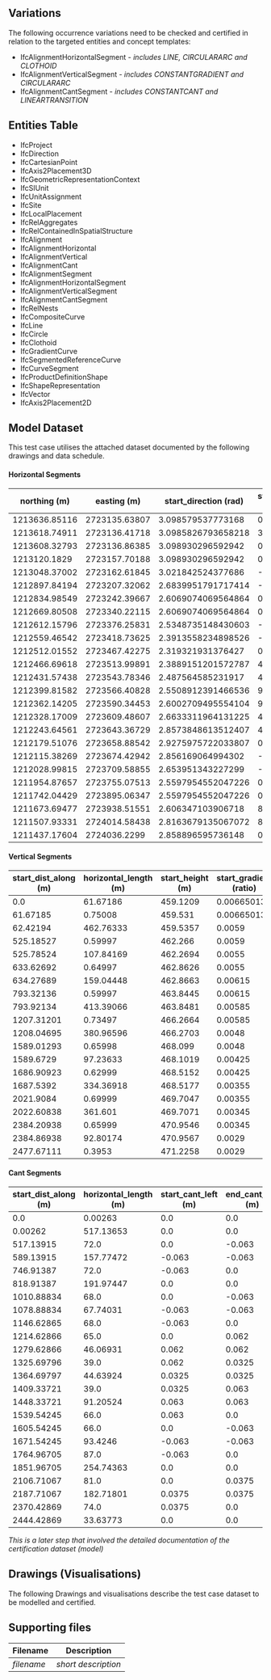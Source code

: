 ## Variations
The following occurrence variations need to be checked and certified in relation to the targeted entities and concept templates:

- IfcAlignmentHorizontalSegment - *includes LINE, CIRCULARARC and CLOTHOID*
- IfcAlignmentVerticalSegment - *includes CONSTANTGRADIENT and CIRCULARARC*
- IfcAlignmentCantSegment - *includes CONSTANTCANT and LINEARTRANSITION*

## Entities Table

- IfcProject
- IfcDirection
- IfcCartesianPoint
- IfcAxis2Placement3D
- IfcGeometricRepresentationContext
- IfcSIUnit
- IfcUnitAssignment
- IfcSite
- IfcLocalPlacement
- IfcRelAggregates
- IfcRelContainedInSpatialStructure
- IfcAlignment
- IfcAlignmentHorizontal
- IfcAlignmentVertical
- IfcAlignmentCant
- IfcAlignmentSegment
- IfcAlignmentHorizontalSegment
- IfcAlignmentVerticalSegment
- IfcAlignmentCantSegment
- IfcRelNests
- IfcCompositeCurve
- IfcLine
- IfcCircle
- IfcClothoid
- IfcGradientCurve
- IfcSegmentedReferenceCurve
- IfcCurveSegment
- IfcProductDefinitionShape
- IfcShapeRepresentation
- IfcVector
- IfcAxis2Placement2D

## Model Dataset
This test case utilises the attached dataset documented by the following drawings and data schedule. 


#### Horizontal Segments
| northing (m) | easting (m) | start_direction (rad) | start_radius_of_curvature (m) | end_radius_of_curvature (m) | segment_length (m) | gravity_center_line_height (m) | predefined_type |
| ------------- | ------------- | ------------- | ------------- | ------------- | ------------- | ------------- | ------------- |
| 1213636.85116 | 2723135.63807 | 3.098579537773168 | 0 | 0 | 18.11881 | None | LINE |
| 1213618.74911 | 2723136.41718 | 3.0985826793658218 | 30000.0 | 30000.0 | 10.43075 | None | CIRCULARARC |
| 1213608.32793 | 2723136.86385 | 3.098930296592942 | 0 | 0 | 488.5896 | None | LINE |
| 1213120.1829 | 2723157.70188 | 3.098930296592942 | 0.0 | -467.0 | 72.0 | None | CLOTHOID |
| 1213048.37002 | 2723162.61845 | 3.021842524377686 | -467.0 | -467.0 | 157.77472 | None | CIRCULARARC |
| 1212897.84194 | 2723207.32062 | 2.6839951791717414 | -467.0 | 0.0 | 72.0 | None | CLOTHOID |
| 1212834.98549 | 2723242.39667 | 2.6069074069564864 | 0 | 0 | 191.97447 | None | LINE |
| 1212669.80508 | 2723340.22115 | 2.6069074069564864 | 0.0 | -472.0 | 68.0 | None | CLOTHOID |
| 1212612.15796 | 2723376.25831 | 2.5348735148430603 | -472.0 | -472.0 | 67.74031 | None | CIRCULARARC |
| 1212559.46542 | 2723418.73625 | 2.3913558234898526 | -472.0 | 0.0 | 68.0 | None | CLOTHOID |
| 1212512.01552 | 2723467.42275 | 2.319321931376427 | 0.0 | 467.0 | 65.0 | None | CLOTHOID |
| 1212466.69618 | 2723513.99891 | 2.3889151201572787 | 467.0 | 467.0 | 46.06931 | None | CIRCULARARC |
| 1212431.57438 | 2723543.78346 | 2.487564585231917 | 467.0 | 904.0 | 39.0 | None | CLOTHOID |
| 1212399.81582 | 2723566.40828 | 2.5508912391466536 | 904.0 | 904.0 | 44.63924 | None | CIRCULARARC |
| 1212362.14205 | 2723590.34453 | 2.6002709495554104 | 904.0 | 470.0 | 39.0 | None | CLOTHOID |
| 1212328.17009 | 2723609.48607 | 2.6633311964131225 | 470.0 | 470.0 | 91.20524 | None | CIRCULARARC |
| 1212243.64561 | 2723643.36729 | 2.8573848613512407 | 470.0 | 0.0 | 66.0 | None | CLOTHOID |
| 1212179.51076 | 2723658.88542 | 2.9275975722033807 | 0.0 | -462.0 | 66.0 | None | CLOTHOID |
| 1212115.38269 | 2723674.42942 | 2.856169064994302 | -462.0 | -462.0 | 93.4246 | None | CIRCULARARC |
| 1212028.99815 | 2723709.58855 | 2.653951343227299 | -462.0 | 0.0 | 87.0 | None | CLOTHOID |
| 1211954.87657 | 2723755.07513 | 2.5597954552047226 | 0 | 0 | 254.74363 | None | LINE |
| 1211742.04429 | 2723895.06347 | 2.5597954552047226 | 0.0 | 870.0 | 81.0 | None | CLOTHOID |
| 1211673.69477 | 2723938.51551 | 2.606347103906718 | 870.0 | 870.0 | 182.71801 | None | CIRCULARARC |
| 1211507.93331 | 2724014.58438 | 2.8163679135067072 | 870.0 | 0.0 | 74.0 | None | CLOTHOID |
| 1211437.17604 | 2724036.2299 | 2.858896595736148 | 0 | 0 | 33.63773 | None | LINE |
#### Vertical Segments
| start_dist_along (m) | horizontal_length (m) | start_height (m) | start_gradient (ratio)  | end_gradient (ratio) | radius_of_curvature (m) | predefined_type |
| ------------- | ------------- | ------------- | ------------- | ------------- | ------------- | ------------- |
| 0.0 | 61.67186 | 459.1209 | 0.00665013 | 0.00665013 | 0.0 | CONSTANTGRADIENT |
| 61.67185 | 0.75008 | 459.531 | 0.00665013 | 0.0059 | 1000.0 | CIRCULARARC |
| 62.42194 | 462.76333 | 459.5357 | 0.0059 | 0.0059 | 0.0 | CONSTANTGRADIENT |
| 525.18527 | 0.59997 | 462.266 | 0.0059 | 0.0055 | 1500.0 | CIRCULARARC |
| 525.78524 | 107.84169 | 462.2694 | 0.0055 | 0.0055 | 0.0 | CONSTANTGRADIENT |
| 633.62692 | 0.64997 | 462.8626 | 0.0055 | 0.00615 | -1000.0 | CIRCULARARC |
| 634.27689 | 159.04448 | 462.8663 | 0.00615 | 0.00615 | 0.0 | CONSTANTGRADIENT |
| 793.32136 | 0.59997 | 463.8445 | 0.00615 | 0.00585 | 2000.0 | CIRCULARARC |
| 793.92134 | 413.39066 | 463.8481 | 0.00585 | 0.00585 | 0.0 | CONSTANTGRADIENT |
| 1207.31201 | 0.73497 | 466.2664 | 0.00585 | 0.0048 | 700.0 | CIRCULARARC |
| 1208.04695 | 380.96596 | 466.2703 | 0.0048 | 0.0048 | 0.0 | CONSTANTGRADIENT |
| 1589.01293 | 0.65998 | 468.099 | 0.0048 | 0.00425 | 1200.0 | CIRCULARARC |
| 1589.6729 | 97.23633 | 468.1019 | 0.00425 | 0.00425 | 0.0 | CONSTANTGRADIENT |
| 1686.90923 | 0.62999 | 468.5152 | 0.00425 | 0.00355 | 900.0 | CIRCULARARC |
| 1687.5392 | 334.36918 | 468.5177 | 0.00355 | 0.00355 | 0.0 | CONSTANTGRADIENT |
| 2021.9084 | 0.69999 | 469.7047 | 0.00355 | 0.003454 | 7000.0 | CIRCULARARC |
| 2022.60838 | 361.601 | 469.7071 | 0.00345 | 0.00345 | 0.0 | CONSTANTGRADIENT |
| 2384.20938 | 0.65999 | 470.9546 | 0.00345 | 0.0029 | 1200.0 | CIRCULARARC |
| 2384.86938 | 92.80174 | 470.9567 | 0.0029 | 0.0029 | 0.0 | CONSTANTGRADIENT |
| 2477.67111 | 0.3953 | 471.2258 | 0.0029 | 0.00369 | -500.0 | CIRCULARARC |
#### Cant Segments
| start_dist_along (m) | horizontal_length (m)| start_cant_left (m) | end_cant_left (m) | start_cant_right (m) | end_cant_right (m) | predefined_type |
| ------------- | ------------- | ------------- | ------------- | ------------- | ------------- | ------------- |
| 0.0 | 0.00263 | 0.0 | 0.0 | -0.0 | -0.0 | CONSTANTCANT |
| 0.00262 | 517.13653 | 0.0 | 0.0 | -0.0 | -0.0 | CONSTANTCANT |
| 517.13915 | 72.0 | 0.0 | -0.063 | -0.0 | 0.063 | LINEARTRANSITION |
| 589.13915 | 157.77472 | -0.063 | -0.063 | 0.063 | 0.063 | CONSTANTCANT |
| 746.91387 | 72.0 | -0.063 | 0.0 | 0.063 | -0.0 | CONSTANTCANT |
| 818.91387 | 191.97447 | 0.0 | 0.0 | -0.0 | -0.0 | CONSTANTCANT |
| 1010.88834 | 68.0 | 0.0 | -0.063 | -0.0 | 0.063 | LINEARTRANSITION |
| 1078.88834 | 67.74031 | -0.063 | -0.063 | 0.063 | 0.063 | CONSTANTCANT |
| 1146.62865 | 68.0 | -0.063 | 0.0 | 0.063 | -0.0 | CONSTANTCANT |
| 1214.62866 | 65.0 | 0.0 | 0.062 | -0.0 | -0.062 | CONSTANTCANT |
| 1279.62866 | 46.06931 | 0.062 | 0.062 | -0.062 | -0.062 | CONSTANTCANT |
| 1325.69796 | 39.0 | 0.062 | 0.0325 | -0.062 | -0.0325 | LINEARTRANSITION |
| 1364.69797 | 44.63924 | 0.0325 | 0.0325 | -0.0325 | -0.0325 | CONSTANTCANT |
| 1409.33721 | 39.0 | 0.0325 | 0.063 | -0.0325 | -0.063 | CONSTANTCANT |
| 1448.33721 | 91.20524 | 0.063 | 0.063 | -0.063 | -0.063 | CONSTANTCANT |
| 1539.54245 | 66.0 | 0.063 | 0.0 | -0.063 | -0.0 | LINEARTRANSITION |
| 1605.54245 | 66.0 | 0.0 | -0.063 | -0.0 | 0.063 | LINEARTRANSITION |
| 1671.54245 | 93.4246 | -0.063 | -0.063 | 0.063 | 0.063 | CONSTANTCANT |
| 1764.96705 | 87.0 | -0.063 | 0.0 | 0.063 | -0.0 | CONSTANTCANT |
| 1851.96705 | 254.74363 | 0.0 | 0.0 | -0.0 | -0.0 | CONSTANTCANT |
| 2106.71067 | 81.0 | 0.0 | 0.0375 | -0.0 | -0.0375 | CONSTANTCANT |
| 2187.71067 | 182.71801 | 0.0375 | 0.0375 | -0.0375 | -0.0375 | CONSTANTCANT |
| 2370.42869 | 74.0 | 0.0375 | 0.0 | -0.0375 | -0.0 | LINEARTRANSITION |
| 2444.42869 | 33.63773 | 0.0 | 0.0 | -0.0 | -0.0 | CONSTANTCANT |

*This is a later step that involved the detailed documentation of the certification dataset (model)*


## Drawings (Visualisations)
The following Drawings and visualisations describe the test case dataset to be modelled and certified.


## Supporting files

| Filename                          | Description                               |
|-----------------------------------|-------------------------------------------|
| *filename*                        | *short description*                       |
